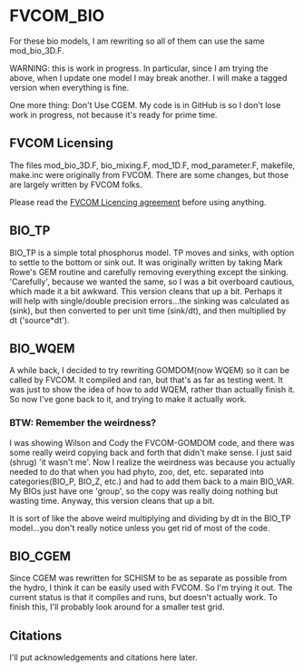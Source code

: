 # FVCOM_BIO

For these bio models, I am rewriting so all of them can use the same mod_bio_3D.F.

WARNING: this is work in progress.  In particular, since I am trying the above, when I update one model I may break another.  I will make a tagged version when everything is fine.

One more thing: Don't Use CGEM.  My code is in GitHub is so I don't lose work in progress, not because it's ready for prime time.

## FVCOM Licensing
The files mod_bio_3D.F, bio_mixing.F, mod_1D.F, mod_parameter.F, makefile, make.inc were originally from FVCOM.  There are some changes, but those are largely written by FVCOM folks.

Please read the [FVCOM Licencing agreement](https://github.com/FVCOM-GitHub/FVCOM/blob/main/LICENSE.md) before using anything.

## BIO_TP
BIO_TP is a simple total phosphorus model.  TP moves and sinks, with option to settle to the bottom or sink out.  It was originally written by taking Mark Rowe's GEM routine and carefully removing everything except the sinking.  'Carefully', because we wanted the same, so I was a bit overboard cautious, which made it a bit awkward.  This version cleans that up a bit.  Perhaps it will help with single/double precision errors...the sinking was calculated as (sink), but then converted to per unit time (sink/dt), and then multiplied by dt ('source*dt').  

## BIO_WQEM
A while back, I decided to try rewriting GOMDOM(now WQEM) so it can be called by FVCOM.  It compiled and ran, but that's as far as testing went.  It was just to show the idea of how to add WQEM, rather than actually finish it.  So now I've gone back to it, and trying to make it actually work.

### BTW: Remember the weirdness?
I was showing Wilson and Cody the FVCOM-GOMDOM code, and there was some really weird copying back and forth that didn't make sense.  I just said (shrug) 'it wasn't me'.  Now I realize the weirdness was because you actually needed to do that when you had phyto, zoo, det, etc. separated into categories(BIO_P, BIO_Z, etc.) and had to add them back to a main BIO_VAR.  My BIOs just have one 'group', so the copy was really doing nothing but wasting time. Anyway, this version cleans that up a bit. 

It is sort of like the above weird multiplying and dividing by dt in the BIO_TP model...you don't really notice unless you get rid of most of the code.  

## BIO_CGEM
Since CGEM was rewritten for SCHISM to be as separate as possible from the hydro, I think it can be easily used with FVCOM.  So I'm trying it out.  The current status is that it compiles and runs, but doesn't actually work.  To finish this, I'll probably look around for a smaller test grid.

## Citations
I'll put acknowledgements and citations here later.
